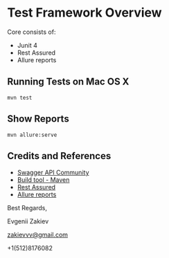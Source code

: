 # Test Framework Overview
Core consists of:
 - Junit 4
 - Rest Assured
 - Allure reports

## Running Tests on Mac OS X
   `mvn test`

## Show Reports
   `mvn allure:serve`

## Credits and References
 - [Swagger API Community](https://github.com/swagger-api/swagger-codegen/tree/master/samples/client/petstore/java/rest-assured)
 - [Build tool - Maven](https://maven.apache.org)
 - [Rest Assured](http://rest-assured.io)
 - [Allure reports](https://docs.qameta.io/allure/#_about)
 
 
Best Regards,

Evgenii Zakiev

zakievvv@gmail.com

+1(512)8176082
 
    
